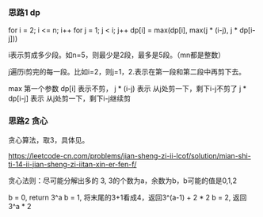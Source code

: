 ### 思路1 dp

for i = 2; i <= n; i++
  for j = 1; j < i; j++
    dp[i] = max(dp[i], max(j * (i-j), j * dp[i-j]))

i表示剪成多少段。如n=5，则最少是2段，最多是5段。（mn都是整数）

j遍历i剪完的每一段。比如i=2，则j=1，2.表示在第一段和第二段中再剪下去。

max 第一个参数 dp[i] 表示不剪，
j * (i-j)   表示 从j处剪一下，剩下i-j不剪了
j * dp[i-j] 表示 从j处剪一下，剩下i-j继续剪

### 思路2 贪心

贪心算法，取3，具体见。

https://leetcode-cn.com/problems/jian-sheng-zi-ii-lcof/solution/mian-shi-ti-14-ii-jian-sheng-zi-iitan-xin-er-fen-f/

贪心法则：尽可能分解出多的 3, 3的个数为a，余数为b，b可能的值是0,1,2

b = 0, return 3^a
b = 1, 将末尾的3+1看成4，返回3^(a-1) + 2 * 2
b = 2, 返回3^a * 2